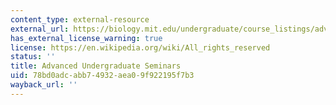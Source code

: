 ```yaml
---
content_type: external-resource
external_url: https://biology.mit.edu/undergraduate/course_listings/advanced_undergraduate_seminars
has_external_license_warning: true
license: https://en.wikipedia.org/wiki/All_rights_reserved
status: ''
title: Advanced Undergraduate Seminars
uid: 78bd0adc-abb7-4932-aea0-9f922195f7b3
wayback_url: ''
---
```

